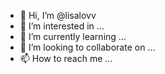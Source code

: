 - 👋 Hi, I’m @lisalovv
- 👀 I’m interested in ...
- 🌱 I’m currently learning ...
- 💞️ I’m looking to collaborate on ...
- 📫 How to reach me ...

<!---
lisalovv/lisalovv is a ✨ special ✨ repository because its `README.md` (this file) appears on your GitHub profile.
You can click the Preview link to take a look at your changes.
--->
